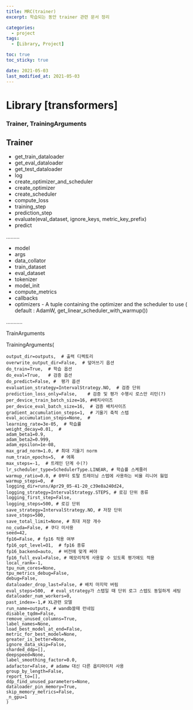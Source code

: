 ```yaml
---
title: MRC(trainer)
excerpt: 학습되는 동안 trainer 관련 문서 정리

categories:
  - project
tags:
  - [Library, Project]

toc: true
toc_sticky: true

date: 2021-05-03
last_modified_at: 2021-05-03
---
```


# Library [transformers]

### Trainer, TrainingArguments  

## Trainer
- get_train_dataloader
- get_eval_dataloader
- get_test_dataloader
- log
- create_optimizer_and_scheduler
- create_optimizer
- create_scheduler
- compute_loss
- training_step
- prediction_step
- evaluate(eval_dataset, ignore_keys, metric_key_prefix)
- predict

.........
- model
- args
- data_collator
- train_dataset
- eval_dataset
- tokenizer
- model_init
- compute_metrics
- callbacks
- optimizers - A tuple containing the optimizer and the scheduler to use ( default : AdamW, get_linear_scheduler_with_warmup())

...........

TrainArguments

TrainingArguments(
    
    output_dir=outputs,  # 출력 디렉토리
    overwrite_output_dir=False,  # 덮어쓰기 옵션
    do_train=True,  # 학습 옵션
    do_eval=True,   # 검증 옵션 
    do_predict=False, #  평가 옵션
    evaluation_strategy=IntervalStrategy.NO,  # 검증 단위
    prediction_loss_only=False,    # 검증 및 평가 수행시 로스만 리턴(?)
    per_device_train_batch_size=16, #배치사이즈
    per_device_eval_batch_size=16,  # 검증 배치사이즈
    gradient_accumulation_steps=1,  # 기울기 축적 스텝
    eval_accumulation_steps=None,  # 
    learning_rate=3e-05,  # 학습률
    weight_decay=0.01,  # 
    adam_beta1=0.9, 
    adam_beta2=0.999, 
    adam_epsilon=1e-08, 
    max_grad_norm=1.0, # 최대 기울기 norm
    num_train_epochs=5,  # 에폭
    max_steps=-1,  # 트레인 단계 수(?)
    lr_scheduler_type=SchedulerType.LINEAR, # 학습률 스케줄러
    warmup_ratio=0.0, # 0부터 토탈 트레이닝 스텝에 사용하는 비율 리니어 웜업
    warmup_steps=0,  # 
    logging_dir=runs/Apr29_05-41-20_c39e8a240d24, 
    logging_strategy=IntervalStrategy.STEPS, # 로깅 단위 종류
    logging_first_step=False, 
    logging_steps=500, # 로깅 단위
    save_strategy=IntervalStrategy.NO, # 저장 단위
    save_steps=500, 
    save_total_limit=None, # 최대 저장 개수
    no_cuda=False, # 쿠다 미사용
    seed=42, 
    fp16=False, # fp16 적용 여부
    fp16_opt_level=O1,  # fp16 종류
    fp16_backend=auto,  # 버전에 맞게 써야
    fp16_full_eval=False, # 메모리적게 사용할 수 있도록 평가에도 적용
    local_rank=-1, 
    tpu_num_cores=None, 
    tpu_metrics_debug=False, 
    debug=False, 
    dataloader_drop_last=False, # 배치 마지막 버림
    eval_steps=500,  # eval_strategy가 스텝일 때 단위 로그 스텝도 동일하게 세팅
    dataloader_num_workers=0, 
    past_index=-1,# XL관련 모델
    run_name=outputs, # wandb쓸때 런네임
    disable_tqdm=False, 
    remove_unused_columns=True, 
    label_names=None, 
    load_best_model_at_end=False, 
    metric_for_best_model=None, 
    greater_is_better=None, 
    ignore_data_skip=False, 
    sharded_ddp=[], 
    deepspeed=None, 
    label_smoothing_factor=0.0, 
    adafactor=False, # adamw 대신 다른 옵티마이저 사용
    group_by_length=False, 
    report_to=[], 
    ddp_find_unused_parameters=None, 
    dataloader_pin_memory=True, 
    skip_memory_metrics=False, 
    _n_gpu=1
    )